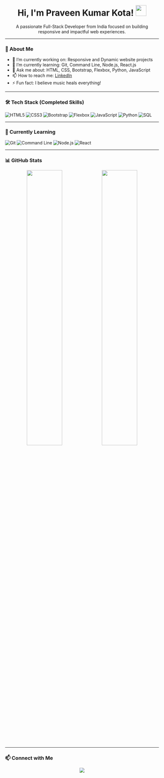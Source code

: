 <h1 align="center">Hi, I'm Praveen Kumar Kota! <img src="https://media.giphy.com/media/hvRJCLFzcasrR4ia7z/giphy.gif" width="35"></h1>

<p align="center">
  A passionate Full-Stack Developer from India focused on building responsive and impactful web experiences.
</p>

---

### 🌟 About Me
- 🔭 I’m currently working on: Responsive and Dynamic website projects  
- 🌱 I’m currently learning: Git, Command Line, Node.js, React.js  
- 💬 Ask me about: HTML, CSS, Bootstrap, Flexbox, Python, JavaScript  
- 📫 How to reach me: [LinkedIn](https://www.linkedin.com/in/praveen-kumar-kota)  
- ⚡ Fun fact: I believe music heals everything!  

---

### 🛠️ Tech Stack (Completed Skills)
![HTML5](https://img.shields.io/badge/HTML5-E34F26?style=for-the-badge&logo=html5&logoColor=white)
![CSS3](https://img.shields.io/badge/CSS3-1572B6?style=for-the-badge&logo=css3&logoColor=white)
![Bootstrap](https://img.shields.io/badge/Bootstrap-7952B3?style=for-the-badge&logo=bootstrap&logoColor=white)
![Flexbox](https://img.shields.io/badge/Flexbox-FF6F61?style=for-the-badge&logo=css3&logoColor=white)
![JavaScript](https://img.shields.io/badge/JavaScript-F7DF1E?style=for-the-badge&logo=javascript&logoColor=black)
![Python](https://img.shields.io/badge/Python-3776AB?style=for-the-badge&logo=python&logoColor=white)
![SQL](https://img.shields.io/badge/SQL-003B57?style=for-the-badge&logo=mysql&logoColor=white)

---

### 🚀 Currently Learning
![Git](https://img.shields.io/badge/Git-F05032?style=for-the-badge&logo=git&logoColor=white)
![Command Line](https://img.shields.io/badge/Command_Line-000000?style=for-the-badge&logo=windows-terminal&logoColor=white)
![Node.js](https://img.shields.io/badge/Node.js-339933?style=for-the-badge&logo=nodedotjs&logoColor=white)
![React](https://img.shields.io/badge/React-20232A?style=for-the-badge&logo=react&logoColor=61DAFB)

---

### 📊 GitHub Stats
<p align="center">
  <img src="https://github-readme-stats.vercel.app/api?username=praveenkumarkota-dev&show_icons=true&theme=radical" width="48%" />
  <img src="https://github-readme-streak-stats.herokuapp.com/?user=praveenkumarkota-dev&theme=radical" width="48%" />
</p>

---

### 📫 Connect with Me
<p align="center">
  <a href="https://www.linkedin.com/in/praveen-kumar-kota">
    <img src="https://img.shields.io/badge/LinkedIn-blue?style=for-the-badge&logo=linkedin&logoColor=white" />
  </a>
</p>
